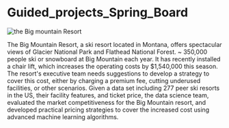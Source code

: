 # Guided_projects_Spring_Board
![the Big mountain Resort](https://en.wikipedia.org/wiki/Whitefish_Mountain_Resort#/media/File:WhitefishMountainResortAerialView.jpg)

The Big Mountain Resort, a ski resort located in Montana, offers spectacular views of Glacier National Park and Flathead National Forest.  ~ 350,000 people ski or snowboard at Big Mountain each year. It has recently installed a chair lift, which increases the operating costs by $1,540,000 this season. The resort's executive team needs suggestions to develop a strategy to cover this cost, either by charging a premium fee, cutting underused facilities, or other scenarios. 
Given a data set including 277 peer ski resorts in the US, their facility features, and ticket price, the data science team, evaluated the market competitiveness for the Big Mountain resort, and developed practical pricing strategies to cover the increased cost using advanced machine learning algorithms.
